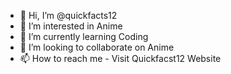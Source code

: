 - 👋 Hi, I’m @quickfacts12
- 👀 I’m interested in Anime
- 🌱 I’m currently learning Coding
- 💞️ I’m looking to collaborate on Anime
- 📫 How to reach me - Visit Quickfacst12 Website

<!---
quickfacts12/quickfacts12 is a ✨ special ✨ repository because its `README.md` (this file) appears on your GitHub profile.
You can click the Preview link to take a look at your changes.
--->
